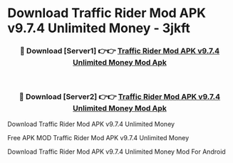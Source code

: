 # Download Traffic Rider Mod APK v9.7.4 Unlimited Money - 3jkft



<div align="center">
<h3>🔴 Download [Server1] 👉👉 <a href="https://momento.my/?title=Traffic_Rider_Mod_APK_v9.7.4_Unlimited_Money">Traffic Rider Mod APK v9.7.4 Unlimited Money Mod Apk</a></h3><br>

<h3>🔴 Download [Server2] 👉👉 <a href="https://momento.my/?title=Traffic_Rider_Mod_APK_v9.7.4_Unlimited_Money">Traffic Rider Mod APK v9.7.4 Unlimited Money Mod Apk</a></h3>
</div>



Download Traffic Rider Mod APK v9.7.4 Unlimited Money 

Free APK MOD Traffic Rider Mod APK v9.7.4 Unlimited Money 

Download Traffic Rider Mod APK v9.7.4 Unlimited Money Mod For Android
